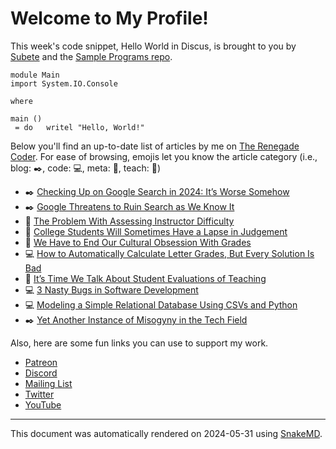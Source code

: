 # Welcome to My Profile!

This week's code snippet, Hello World in Discus, is brought to you by [Subete](https://subete.jeremygrifski.com/en/latest/) and the [Sample Programs repo](https://sampleprograms.io/).

```Discus
module Main
import System.IO.Console

where

main ()
 = do   writel "Hello, World!"
```

Below you'll find an up-to-date list of articles by me on [The Renegade Coder](https://therenegadecoder.com). For ease of browsing, emojis let you know the article category (i.e., blog: :black_nib:, code: :computer:, meta: :thought_balloon:, teach: :apple:)

- :black_nib: [Checking Up on Google Search in 2024: It’s Worse Somehow](https://therenegadecoder.com/blog/checking-up-on-google-search-in-2024-its-worse-somehow/)
- :black_nib: [Google Threatens to Ruin Search as We Know It](https://therenegadecoder.com/blog/google-threatens-to-ruin-search-as-we-know-it/)
- :apple: [The Problem With Assessing Instructor Difficulty](https://therenegadecoder.com/teach/the-problem-with-assessing-instructor-difficulty/)
- :apple: [College Students Will Sometimes Have a Lapse in Judgement](https://therenegadecoder.com/teach/college-students-will-sometimes-have-a-lapse-in-judgement/)
- :apple: [We Have to End Our Cultural Obsession With Grades](https://therenegadecoder.com/teach/we-have-to-end-our-cultural-obsession-with-grades/)
- :computer: [How to Automatically Calculate Letter Grades, But Every Solution Is Bad](https://therenegadecoder.com/code/how-to-automatically-calculate-letter-grades-but-every-solution-is-bad/)
- :apple: [It’s Time We Talk About Student Evaluations of Teaching](https://therenegadecoder.com/teach/its-time-we-talk-about-student-evaluations-of-teaching/)
- :computer: [3 Nasty Bugs in Software Development](https://therenegadecoder.com/code/nasty-bugs-in-software-development/)
- :computer: [Modeling a Simple Relational Database Using CSVs and Python](https://therenegadecoder.com/code/modeling-a-simple-relational-database-using-csvs-and-python/)
- :black_nib: [Yet Another Instance of Misogyny in the Tech Field](https://therenegadecoder.com/blog/yet-another-instance-of-misogyny-in-the-tech-field/)

Also, here are some fun links you can use to support my work.

- [Patreon](https://www.patreon.com/TheRenegadeCoder)
- [Discord](https://discord.gg/Jhmtj7Z)
- [Mailing List](https://therenegadecoder.com/about/newsletter)
- [Twitter](https://twitter.com/RenegadeCoder94)
- [YouTube](https://www.youtube.com/channel/UCpyoVwOqYRlSAEUPEn7P9hw)

***

This document was automatically rendered on 2024-05-31 using [SnakeMD](https://www.snakemd.io).